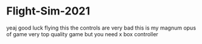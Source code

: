
# Flight-Sim-2021
yeaj good luck flying this the controls are very bad
this is my magnum opus of game very top quality game but you need x box controller
